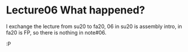 # Lecture06 What happened?
I exchange the lecture from su20 to fa20, 06 in su20 is assembly intro, in fa20 is FP, so there is nothing in note#06.

 :P